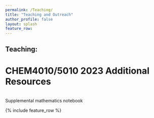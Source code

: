 ```yaml
---
permalink: /Teaching/
title: "Teaching and Outreach"
author_profile: false
layout: splash
feature_row:
---
```


## Teaching:  

# CHEM4010/5010 2023 Additional Resources
<div class="column selected-category-label small-7 medium-9">
   <div id="category" class="label-category">
     <br> Supplemental mathematics notebook
     <br> <a href = "mailto: ">  </a>
</div>

{% include feature_row %}
